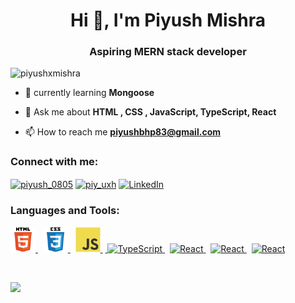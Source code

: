 
<h1 align="center">Hi 👋, I'm Piyush Mishra</h1>
<h3 align="center">Aspiring MERN stack developer</h3>
<img align="right" src="https://media.tenor.com/qJ5evVs-_uUAAAAC/coding.gif" alt="">

<p align="left"> <img src="https://komarev.com/ghpvc/?username=piyushxmishra&label=Profile%20views&color=0e75b6&style=flat" alt="piyushxmishra" /> </p>

- 🌱 currently learning **Mongoose**

- 💬 Ask me about **HTML , CSS , JavaScript, TypeScript, React**

- 📫 How to reach me **piyushbhp83@gmail.com**

<h3 align="left">Connect with me:</h3>
<p align="left">
<a href="https://twitter.com/Piyuxh1501" target="blank"><img align="center" src="https://raw.githubusercontent.com/rahuldkjain/github-profile-readme-generator/master/src/images/icons/Social/twitter.svg" alt="piyush_0805" height="30" width="40" /></a>
<a href="https://instagram.com/piy_uxh" target="blank"><img align="center" src="https://raw.githubusercontent.com/rahuldkjain/github-profile-readme-generator/master/src/images/icons/Social/instagram.svg" alt="piy_uxh" height="30" width="40" /></a>
<a href="https://www.linkedin.com/in/piyush-mishra-339324254/" target="blank"><img align="center" src="https://static.vecteezy.com/system/resources/previews/018/930/587/original/linkedin-logo-linkedin-icon-transparent-free-png.png" alt="LinkedIn" height="50" width="50" /></a>
</p>

<h3 align="left">Languages and Tools:</h3>
<p align="left"> <a href="https://www.w3.org/html/" target="_blank" rel="noreferrer"> <img src="https://raw.githubusercontent.com/devicons/devicon/master/icons/html5/html5-original-wordmark.svg" alt="html5" width="40" height="40"/> </a> &nbsp <a href="https://www.w3schools.com/css/" target="_blank" rel="noreferrer"> <img src="https://raw.githubusercontent.com/devicons/devicon/master/icons/css3/css3-original-wordmark.svg" alt="css3" width="40" height="40"/> </a>&nbsp  <a href="https://developer.mozilla.org/en-US/docs/Web/JavaScript" target="_blank" rel="noreferrer"> <img src="https://raw.githubusercontent.com/devicons/devicon/master/icons/javascript/javascript-original.svg" alt="javascript" width="40" height="40"/> </a> &nbsp<a href="https://www.typescriptlang.org/" target="_blank" rel="noreferrer"> <img src="https://upload.wikimedia.org/wikipedia/commons/thumb/4/4c/Typescript_logo_2020.svg/2048px-Typescript_logo_2020.svg.png" alt="TypeScript" width="40" height="40"/> 
</a>&nbsp
  <a href="https://react.dev/"> <img src="https://cdn.freebiesupply.com/logos/large/2x/react-1-logo-png-transparent.png" alt="React" width="40" height="40"/> 
</a>&nbsp
  <a href="https://getbootstrap.com/"> <img src="https://avatars.githubusercontent.com/u/2918581?s=280&v=4" alt="React" width="40" height="40"/> 
</a>&nbsp
  <a href="https://tailwindcss.com/"> <img src="https://www.vectorlogo.zone/logos/tailwindcss/tailwindcss-icon.svg" alt="React" width="40" height="40"/> 
</a>
</p>
<br/>

![](https://github-readme-streak-stats.herokuapp.com/?user=PiyushXmishra&theme=dark&hide_border=true)<br/>

